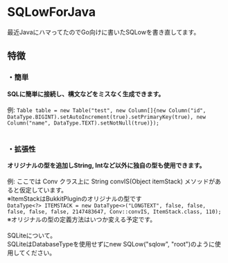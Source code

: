 # SQLowForJava
最近JavaにハマってたのでGo向けに書いたSQLowを書き直してます。
## 特徴
### ・簡単
<b>SQLに簡単に接続し、構文などをミスなく生成できます。</b><br><br>
例: ```Table table = new Table("test", new Column[]{new Column("id", DataType.BIGINT).setAutoIncrement(true).setPrimaryKey(true), new Column("name", DataType.TEXT).setNotNull(true)});```
<br>
<br>
### ・拡張性
<b>オリジナルの型を追加しString, Intなど以外に独自の型も使用できます。</b><br><br>
例: ここでは Conv クラス上に String convIS(Object itemStack) メソッドがあると仮定しています。<br>※ItemStackはBukkitPluginのオリジナルの型です
<br>
```DataType<?> ITEMSTACK = new DataType<>("LONGTEXT", false, false, false, false, false, 2147483647, Conv::convIS, ItemStack.class, 110);```
<br>※オリジナルの型の定義方法はいつか変える予定です。
<br><br>
SQLiteについて。<br>
SQLiteはDatabaseTypeを使用せずにnew SQLow("sqlow", "root")のように使用してください。